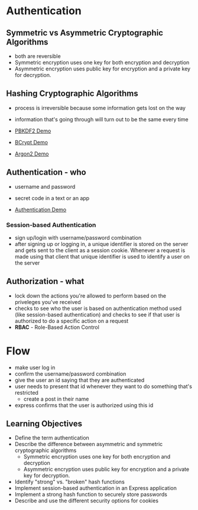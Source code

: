 # Authentication

## Symmetric vs Asymmetric Cryptographic Algorithms

- both are reversible
- Symmetric encryption uses one key for both encryption and decryption
- Asymmetric encryption uses public key for encryption and a private key for decryption.

## Hashing Cryptographic Algorithms

- process is irreversible because some information gets lost on the way
- information that's going through will turn out to be the same every time

- [PBKDF2 Demo]
- [BCrypt Demo]
- [Argon2 Demo]

## Authentication - who

- username and password
- secret code in a text or an app

- [Authentication Demo]

### Session-based Authentication

- sign up/login with username/password combination
- after signing up or logging in, a unique identifier is stored on the server
  and gets sent to the client as a session cookie. Whenever a request is made
  using that client that unique identifier is used to identify a user on the
  server

## Authorization - what

- lock down the actions you're allowed to perform based on the priveleges you've received
- checks to see who the user is based on authentication method used (like 
  session-based authentication) and checks to see if that user is authorized
  to do a specific action on a request
- **RBAC** - Role-Based Action Control

# Flow

- make user log in
- confirm the username/password combination
- give the user an id saying that they are authenticated
- user needs to present that id whenever they want to do something that's restricted
    - create a post in their name
- express confirms that the user is authorized using this id

## Learning Objectives

- Define the term authentication
- Describe the difference between asymmetric and symmetric cryptographic algorithms
    - Symmetric encryption uses one key for both encryption and decryption
    - Asymmetric encryption uses public key for encryption and a private key for decryption.
- Identify "strong" vs. "broken" hash functions
- Implement session-based authentication in an Express application
- Implement a strong hash function to securely store passwords
- Describe and use the different security options for cookies

[PBKDF2 Demo]: ./pbkdf2.js
[BCrypt Demo]: ./bcrypt.js
[Argon2 Demo]: ./argon2.js
[Authentication Demo]: ./authentication.js